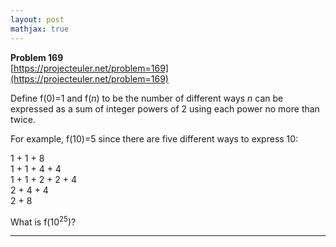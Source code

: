 ```yaml
---
layout: post
mathjax: true
---
```

**Problem 169**  
[https://projecteuler.net/problem=169](https://projecteuler.net/problem=169)

<p>Define f(0)=1 and f(<var>n</var>) to be the number of different ways <var>n</var> can be expressed as a sum of integer powers of 2 using each power no more than twice.</p>
<p>For example, f(10)=5 since there are five different ways to express 10:</p>
<p class="margin_left">1 + 1 + 8<br />
1 + 1 + 4 + 4<br />1 + 1 + 2 + 2 + 4<br />
2 + 4 + 4<br />
2 + 8</p>
<p>What is f(10<sup>25</sup>)?</p>

---
